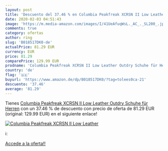 ```yaml
---
layout: post
title: 'Descuento del 37.46 % en Columbia Peakfreak XCRSN II Low Leather '
date: 2020-02-03 04:51:43
image: 'https://m.media-amazon.com/images/I/41UeAfuqWsL._AC_._SL200_.jpg'
comments: true
category: ofertas
author: ring
slug: 'B018517DK0-de'
actualPrice: 81.29 EUR
currency: EUR
price: 81.29
comparePrice: 129.99 EUR
prodname: 'Columbia Peakfreak XCRSN II Low Leather Outdry Schuhe für Herren'
country: 'de'
flag: '🇩🇪'
buyurl: 'https://www.amazon.de/dp/B018517DK0/?tag=tolees0ca-21'
descuento: '37.46'
average: '81.29'
---
```


Tienes [Columbia Peakfreak XCRSN II Low Leather Outdry Schuhe für Herren](https://www.amazon.de/dp/B018517DK0/?tag=tolees0ca-21) con un 37.46 % de descuento con precio de oferta de 81.29 EUR (original: 129.99 EUR) en el siguiente enlace!

[![Columbia Peakfreak XCRSN II Low Leather ](https://m.media-amazon.com/images/I/41UeAfuqWsL._AC_._SL200_.jpg)](https://www.amazon.de/dp/B018517DK0/?tag=tolees0ca-21)

ℹ️:


[Accede a la oferta!!](https://www.amazon.de/dp/B018517DK0/?tag=tolees0ca-21)
